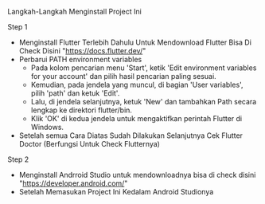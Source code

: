 Langkah-Langkah Menginstall Project Ini 

Step 1 
- Menginstall Flutter Terlebih Dahulu Untuk Mendownload Flutter Bisa Di Check Disini "https://docs.flutter.dev/"
- Perbarui PATH environment variables
  * Pada kolom pencarian menu 'Start', ketik 'Edit environment variables for your account' dan pilih hasil pencarian paling sesuai.
  * Kemudian, pada jendela yang muncul, di bagian 'User variables', pilih 'path' dan ketuk 'Edit'.
  * Lalu, di jendela selanjutnya, ketuk 'New' dan tambahkan Path secara lengkap ke direktori flutter/bin.
  * Klik 'OK' di kedua jendela untuk mengaktifkan perintah Flutter di Windows. 
- Setelah semua Cara Diatas Sudah Dilakukan Selanjutnya Cek Flutter Doctor (Berfungsi Untuk Check Flutternya)

Step 2
- Menginstall Andrroid Studio untuk mendownloadnya bisa di check disini "https://developer.android.com/"
- Setelah Memasukan Project Ini Kedalam Android Studionya 
